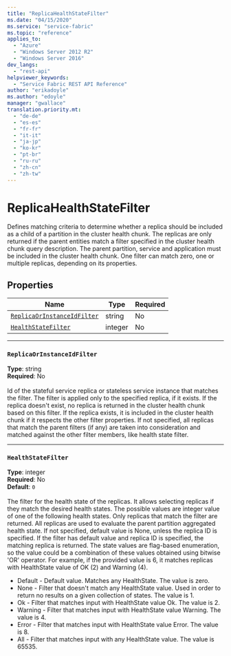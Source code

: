 ```yaml
---
title: "ReplicaHealthStateFilter"
ms.date: "04/15/2020"
ms.service: "service-fabric"
ms.topic: "reference"
applies_to: 
  - "Azure"
  - "Windows Server 2012 R2"
  - "Windows Server 2016"
dev_langs: 
  - "rest-api"
helpviewer_keywords: 
  - "Service Fabric REST API Reference"
author: "erikadoyle"
ms.author: "edoyle"
manager: "gwallace"
translation.priority.mt: 
  - "de-de"
  - "es-es"
  - "fr-fr"
  - "it-it"
  - "ja-jp"
  - "ko-kr"
  - "pt-br"
  - "ru-ru"
  - "zh-cn"
  - "zh-tw"
---
```

# ReplicaHealthStateFilter

Defines matching criteria to determine whether a replica should be included as a child of a partition in the cluster health chunk.
The replicas are only returned if the parent entities match a filter specified in the cluster health chunk query description. The parent partition, service and application must be included in the cluster health chunk.
One filter can match zero, one or multiple replicas, depending on its properties.


## Properties
| Name | Type | Required |
| --- | --- | --- |
| [`ReplicaOrInstanceIdFilter`](#replicaorinstanceidfilter) | string | No |
| [`HealthStateFilter`](#healthstatefilter) | integer | No |

____
### `ReplicaOrInstanceIdFilter`
__Type__: string <br/>
__Required__: No<br/>
<br/>
Id of the stateful service replica or stateless service instance that matches the filter. The filter is applied only to the specified replica, if it exists.
If the replica doesn't exist, no replica is returned in the cluster health chunk based on this filter.
If the replica exists, it is included in the cluster health chunk if it respects the other filter properties.
If not specified, all replicas that match the parent filters (if any) are taken into consideration and matched against the other filter members, like health state filter.


____
### `HealthStateFilter`
__Type__: integer <br/>
__Required__: No<br/>
__Default__: `0` <br/>
<br/>
The filter for the health state of the replicas. It allows selecting replicas if they match the desired health states.
The possible values are integer value of one of the following health states. Only replicas that match the filter are returned. All replicas are used to evaluate the parent partition aggregated health state.
If not specified, default value is None, unless the replica ID is specified. If the filter has default value and replica ID is specified, the matching replica is returned.
The state values are flag-based enumeration, so the value could be a combination of these values obtained using bitwise 'OR' operator.
For example, if the provided value is 6, it matches replicas with HealthState value of OK (2) and Warning (4).

- Default - Default value. Matches any HealthState. The value is zero.
- None - Filter that doesn't match any HealthState value. Used in order to return no results on a given collection of states. The value is 1.
- Ok - Filter that matches input with HealthState value Ok. The value is 2.
- Warning - Filter that matches input with HealthState value Warning. The value is 4.
- Error - Filter that matches input with HealthState value Error. The value is 8.
- All - Filter that matches input with any HealthState value. The value is 65535.

